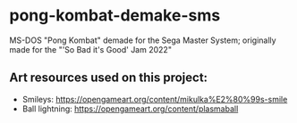 # pong-kombat-demake-sms
MS-DOS "Pong Kombat" demade for the Sega Master System; originally made for the "'So Bad it's Good' Jam 2022"

## Art resources used on this project:

* Smileys: https://opengameart.org/content/mikulka%E2%80%99s-smile
* Ball lightning: https://opengameart.org/content/plasmaball